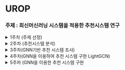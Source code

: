# UROP

### 주제 : 최신머신러닝 시스템을 적용한 추천시스템 연구

<details>
<summary> 1주차 (주제 선정) </summary>
<div markdown="1">   

1. GNN(Graph Neural Network)
2. 메타러닝(Meta-Learning)
    - 거리 기반
    - 최적화 학습 방식
    - 모델 기반
3. LSTM


</div>
</details>

<details>
<summary> 2주차 (추천시스템 분석) </summary>
<div markdown="1">   


# 2주차(추천 시스템 연구동향 분석)

<details>
<summary> --# 메타러닝  </summary>
<div markdown="1">   

## 메타러닝

### **정의**

- **떠오르는 학습 방법이며 적은 데이터를 효율적으로 학습(퓨샷 러닝)**
- **‘메타’라는 단어는 한 차원 위의 개념적 용어로 대상의 전반적인 특성을 반영**
- **데이터의 패턴을 정해진 프로세스로 학습하는 것이 아닌 데이터의 특성에 맞춰서 모델 네트워크의 구조를 변화시키면서 학습**
- **배우는 방법을 배우는 것 (Learning to learn)**

ex) 하이퍼파라미터 최적화, 자동 신경망 네트워크 설계 등등..

### 퓨샷러닝(Few Shot Learning)

**퓨샷 러닝에서의 데이터셋은 크게 두 가지로 나뉜다.**

1. 서포트 셋(Support Set)
    1. 데이터 셋을 학습에 사용하는 데이터
2. 쿼리 셋 (Query Set)
    1. 데이터 셋을 테스트에 사용하는 데이터

이러한 퓨샷 러닝 태스크를 “N-way K-shot”이라고 하며 여기서 n은 카테고리의 개수를 뜻하고 k는 카테코리당 이미지의 수를 의미한다. 일반적으로 성능은 N에 반비례하며 k에 비례한다.

—# 예를 들어 개, 고양이, 말 3개의 카테리고가 있고 각각 4장씩 이미지가 존재한다면 

→ 3-way 4-shot이다. 

### 특징

일반적으로 딥러닝 모델을 훈련시킬 때 대용량의 데이터가 필요하며 현실적으로 방대한 양의 데이터셋을 구축하기는 쉽지 않다. 퓨샷 러닝은 적은 데이터만 있어도 성능이 우수한 모델링이 가능하다.

### 접근 방법

메타 러닝 및 퓨샷 러닝의 대표적 접근 방법은 거리 학습 기반과 모델 기반 학습 방식과 최적화 학습 방식이 존재한다.

- **거리 학습 기반 : 효율적 거리 측정 학습**
- **모델 기반 학습 : 메모리를 이용한 순환 신경망**
- **최적화 학습 : 모델 파라미터 최적화**

**거리 학습 기반(Metric Based Learning)**

메타 러닝의 방법론 중 하나인 거리 학습 기반은 서포트 셋과 쿼리 셋 간의 **거리(유사도)를 측정**하는 방식으로 대신한다. 대표적인 알고리즘은 샴 네트워크(Siamese Neural Network)가 있다.

모델은 주어진 서포트 데이터를 특징 공간에 나타내서 특징을 뽑아내며 같은 클래스면 거리를 가깝게 다른 클래스면 멀게 하는 방식으로 데이터를 분류한다. 쿼리 데이터를 유클리디안 거리가 가까운 서포트 데이터의 클래스로 예측하는 방식이다.

**모델 기반 학습 방식(Model based learning)**

모델 기반 학습 방식은 적은 수의 학습 단계로도 모델의 파라미터를 효율적으로 학습할 수 있는 방식이다.

**모델에 별도의 메모리를 두어 학습 속도를 조절한다.** 대표적인 알고리즘으로는 MANN가 있다.

과거 데이터를 외부 메모리에 저장함으로 효율적으로 문제를 해결하는 방법을 습득하며 새로운 정보를 빠르게 인코딩하고 몇 개의 샘플만 가지고도 새로운 태스크에 적용할 수 있도록 설계되었다.

**최적화 학습 방식(Optimizer learning)**

Few Shot task를 파라미터 최적화 문제로 생각한다.

일반적으로 딥러닝 모델은 기울기의 역전파를 통해 학습을 진행하지만 기울기 기반 최적화 기법은 큰 스케일의 데이터를 위해 설계가 되었기 때문에 적은 수의 샘플에 대한 최적화 기법을 다룬다. 대표적인 알고리즘으로는 MAML알고리즘이 있다.

</div>
</details>

## 0. 추천 시스템 기법 연구동향 분석

정보 통신의 발달로 최근에는 온라인으로 쇼핑하는 사람들이 증가하였다.

하지만 고객의 입장에서는 판매자와 직접적인 소통이 불가능해 다양해지는 아이템들에 대한 사전지식 부족으로 원하는 물건을 고르는데 어려움이 존재한다. 이를 해결하기 위하여 다양한 방법의 추천시스템이 존재한다. 현재는 **정보필터링** 방법과 **연관성 분석** 등이 있다.

## **가장 간단한 추천 방식**

![IMG_52C0ED242834-1](https://user-images.githubusercontent.com/79856225/228569836-cb73c3cd-8802-461a-9e8e-ae0fcd11f70e.jpeg)


1. 베스트셀러기반
    - 특징 : 판매량이 많은 순서대로 상품을 추천
    - 장점 : 개인정보 없이 신속한 추천 가능
    - 단점 : 개인화된 추천이 불가능
2. 최소질의대상 상품결정
    - 특징 : 직접 설문하여 얻은 정보를 통해 상품을 추천
    - 장점 : 개인화된 추천이 가능
    - 고객의 응답이 불완전할 경우 신뢰성 저하

|  | 베스트셀러기반 | 최소질의대상 상품결정 |
| --- | --- | --- |
| 특징  | 판매량이 많은 순서대로 추천 | 직접 설문하여 얻은 정보를 통해 추천 |
| 장점 | 개인정보 없이 신속한 추천  | 개인화된 추천 가능 |
| 단점 | 개인화된 추천이 불가능 | 고객의 응답이 불완전할 경우 신뢰성 ↓ |

## **정보 필터링**

정보 필터링 기법에는 크게 3가지 존재한다.

1. 콘텐츠 기반
2. 협력 필터링
3. 하이브리드

<details>
<summary> 1. 콘텐츠 기반  </summary>
<div markdown="1">   

**특징**

- 사용자가 아이템에 대해 평가한 점수 혹은 과거 구매내역을 바탕으로 미리 선정된 기준을 통해 분류된 아이템 카테고리와 **유사도**를 계산한 후 추천

**장점** 

- 협력필터링과 다르게 추천 대상과 취향이 비슷한 이웃 사용자를 찾을 필요가 없다.
    - 독립적인 정보만을 필요로 한다.
    - 다른 사용자의 정보가 부족할 경우 사용
- 새로운 아이템에 대한 평가점수가 존재하지 않더라도 First rater문제가 발생하지 않는다.
    - 새로운 아이템이여도 그 아이템 속성에 맞게 카테고리에 할당되어 유사도로 추천하기때문

<aside>
❗ first rater : 새로운 아이템에 대해 누군가가 점수를 주기 전까지 핻아 아이템은 추천 리스트에 포함될 수 없는 문제

</aside>

**단점** 

- 과거 구매이력과 정보가 부족할 경우 성능을 보장할 수 없다.
    - 구매이력과 프로필 정보가 없다면 해당 방법으로 구현하는것은 불가능
- 다른 사용자들의 취향이나 선호도를 반영하지 못해 너무 비슷한 상품들만 추천될 수 있음
    - 이러한 문제를 과도한 특수화라고 함
    - 무작위 요소를 추가하는 유전자 알고리즘이나 돌연변이 방식을 사용하면 보다 우수한 성능 보장

**접근 방식**

**(1)아이템 속성 분석**

**구조적 데이터**

- 아이템의 속성이 명확히 정의 되어 있어 있음
- 속성의 개수가 비교적 적고, 각 속성에 해당하는 값이 모두 존재해야 함

**비구조적 데이터**

- 이미지,소리, 텍스트와 같은 데이터
- 최근 들어 급증하고 잇고, 속성 정의가 어렵다는 단점이 존재
- 텍스트로 이루어진 콘텐츠에 대한 연구가 활발히 이루어지고 있음
    - 키워드 분석과 의미 분석 2가지 방식

**비구조적 데이터(키워드 분석)**

아이템간의 키워드를 비교하여 유사도를 계산하여 사용자가 선호하는 아이템과 키워드 유사도가 높은 아이템을 추천하며 대표적으로는 **TF-IDF**가 있다.

**TF : 아이템 내에서 한 단어가 출현한 빈도를 나타내는 값으로, 아이템에서 많이 출현한 단어일수록 높은 값**

**IDF : 출현 빈도가 높더라도 불용어에 해당할 확률이 크므로 해당하는 키워드가 전체 아이템에서 얼마나 가치 있는 키워드인지**

**아이템 내에서 많이 출현하지만 전체 아이템 집합에서는 드물게 출현하는 단어일수록 높은 TF-IDF 값을 가짐**

- 위 과정으로 가중치가 높은 상위 N개의 단어 키워드로 테이블을 생성
- 아이템간 유사도를 계산하기 위해 코사인 유사도를 사용

**문제점**

- 하나의 단어가 다양한 의미를 가지는 경우
    - 실제로는 유사하지않지만 추천 가능성
- 여러 단어가 하나의 의미를 가지는 경우
    - 내용적으로는 유사하지만 유사도가 낮으므로 추천 누락

위 문제점을 해결하기 위하여 의미론 분석의 중요성이 대두되고 있다.

**의미론 분석에서는 품사 별 동의어 관계를 링크로 연결한 대형 네트워크 형태의 워드넷(Wordnet)이 가장 널리 이용되고 있다.**

- **사용자 프로필 정보를 이용하여 추천**
    
    (+) 과거 구매이력 및 다른 사용자 데이터가 없어도 추천 가능
    
    (+) 평가 데이터가 부족한 경우 널리 쓰임
    
    (-) 정확한 정보를 입력하는 사용자를 확보하기 어려움
    
    (-) 사용자 선호 경향 변화에 대한 대처가 힘듬
    
    (-) 정교한 추천 성능을 보장할 수 없음
    
- **과거 구매이력 정보를 분석하여 추천**
    
    (+) 과거 구매이력을 성능향상 
    
    (+) 사용자 선호 경향 변화에 대한 대처 가능
    
    (-) 과거 데이터가 필요
    
    (-) 너무 비슷한 아이템만을 추천할 가능성 존재
    

**콘텐츠 기반 접근방식은 사용자가 직접 입력한 정보를 이용하여 추천하는 방식과 사용자가 과거에 구매한 이력 정보를 통해 추천하는 방식이 존재한다. 여기서 아이템을 추천하기 위해서 TF-IDF식을 통해 아이템 내에서 등장하는 키워드에 대한 값을 계산하는데 해당 식은 단지 아이템 내 단어 출현 빈도수를 계산하므 로 여러 단어가 하나의 의미를 가지거나, 하나의 단어가 다양한 의미를 가지는 경우 제대로 된 추천 가능성이 낮다. 이를 해결하기 위하여 의미론적 분석이 필요하며 워드넷이 가장 널리 이용되고 있다.**

</div>
</details>

<details>
<summary> 2. 협력 필터링  </summary>
<div markdown="1">   

> “이웃이 다른 이웃을 돕는다면 우리의 커뮤니티는 더 강해집니다.” -제니퍼 팔카
> 

**특징**

- 현재까지 가장 우수한 성능을 나타낸다고 알려진 기법으로 특정 아이템에 대해 선호도가 유사한 고객들은 다른 아이템에 대해서도 비슷한 선호도를 보일 것 이라는 기본 가정을 바탕으로 시용자가 아이템에 대해 평가한 정보를 사용해 선호도를 예측한다.

**장점** 

- 콘테츠 기반의 방식보다 정확도가 우수하다.

**단점** 

- 유사도를 측정할 만한 충분한 데이터가 존재하기 않다면 예측이 불가능하다 (Cold Start)
- 누군가가 점수를 주기 전까지는 추천이 이루어 질 수 없다(first rater)
- 코사인거리나 피어슨 상관게수를 이용할 경우 데이터 희소성 문제가 발생
- **데이터 희소성을 해결하기 위한 다양한 연구**
    - 논문추천 시스템
        - 논문의 키워드를 활용하는 방식을 제안
        - 나이브 베이즈 모델 사용
        - 새로운 고객에 대해서는 추천목록을 제공하는 것이 어려움
    - **협력필터링 기법과 사회연결망 기법의 중심성을 결합**
        - 많은 사람들과 비슷한 선호도를 갖는 고객의 취향은 대중적이고 신뢰성이 높다는 가정
        - 고객들 간 유사도를 기반으로 네트워크를 생성
        - 중심성이 높은 사용자들을 새로운 고객의 이웃으로 설정
        - 기존 나이브 베이즈 모델보다 정확성을 향상 시킴
    - **주요 사용자와 일반 사용자로 분류**
        - 주요 사용자 군집 생성
        - 일반 사용자 군집 생성
        - 주요 사용자 군집에는 있지만 일반 사용자 군집에는 없는 아이템을 **일반 사용자에게 추천**
    - **데이터의 차원을 축소하는 방법**
        - 중요하지 않은 사용자나 아이템을 제거 하는 특이값 분해
        - 원본 데이터보다 노이즈가 적어 우수한 성능을 나타냄
    - **낮은 순위 데이터에 손실함수 개념 적용**

**확장성**

- 계산량이 많을 경우 유사도가 큰 순서대로 N개의 사용자 혹은 아이템만을 선정하여 선호도를 예측
- 일관성이 없는 의견을 가진 사용자는 오히려 방해가 됨
    - 콘텐츠기반 + 협력필터링을 모두 사용하여 가중 평균값을 에측 값으로 활용
    - 두 값의 차이가 큰 사용자의 가중치를 낮게 주어 예측 오차를 줄이는 방법
- 고의로 긍정적인 평가 혹은 부정적인 평가를 하는 경우
    - 기계학습 알고리즘을 통해 미리 학습한 뒤 공격을 탐지하는 기법

**접근 방식**

- **기억 기반 협력필터링**
    - 유사도가 높은 사용자가 선택한 아이템을 추천해주는 방식
        - 모델을 구축하지 않고 추천이 요굴될 때마다 휴리스틱 기법을 통해 결과를 도출
    - **같은 항목에 같은 점수를 준 두 고객이 존재할 경우, 이들의 유사도는 높으며 비슷한 취향을 갖고 있다고 볼 수 있다.**
    - 사용자 기반 : 사용자가 입력한 선호도 정보를 이용하여 추천대상고객의 구매이력과 가장 비슷한 사용자가 구매한 아이템을 추천하는 방식
    - 아이템 기반 : 추천하고자하는 아이템을 구매한 사람들이 공통적으로 구매한 아이템을 구매한 사람들에게  해당 아이템을 추천해주는 방식
    
    **유사도**
    
    - 피어슨 상관게수
        - 1에 가까울수록 양의 상관관계, -1에 가까울수록 음의 상관관계, 0은 상관관계 없음
    - 코사인 유사도
        - 다양한 고객들이 서로 다른 척도를 사용할 경우 파악하는 것이 어렵다.
        - 이를 해결하기 위해 보완 코사인 유사도를 제안
    - 스피어만 순위 상관계수
        - 사용자 a와 b의 점수를 각각 순위로 변환한 뒤, 차이를 통해 유사도를 측정
        - 점수의 분포가 매우 극단적일 경우 유용하다.
        - 사용자가 여러 아이템에 대하여 같은 평가점수를 준 경우에는 유사도 측정이 어려움
    
    **선호도 예측**
    
    - 가중합
        - 추천 대상 고객과 사용자간의 유사도가 높을수록 큰 가중치를 부여
    - 단순가중평균
        - 아이템 기반 협력필터링에서 사용
        - TF-IDF를 활용
        
- **모델 기반 협력필터링**
    - 기억 기반 협력필터링을 기본으로 하되, 기계학습 또는 데이터마이닝 기법을 활용하는 것
    - 베이지안, 선형 회귀분석, 마코프 결정 프로세스 등…
    - **나이브 베이즈 모델**
        - 문서분류에서 가장 우수한 성능을 보이고 있는 알고리즘으로 베이즈 정리에 이론적 근거를 두고 있음
        - 각 카테고리에 할당 될 확률을 계산하는 방법
        - 평가 정보나 이용정보가 부족한 신규 컨텐츠 추천 문제를 해결
        - 콘텐츠기반 접근방식의 과도한 특성화 문제의 해결 가능성 제시
    - **군집화**
        - 대표적으로 K-means, DBSCAN, OPTICS 존재
        - 기존 협력필터링에서 유사도를 측정하는 단계에 앞서, 유사한 그룹을 나누는 과정이 추가
        - 예측 정확도가 높아지는 장점
        - 데이터를 분할함에 따라 데이터 희소성 문제 발생
- **차원 축소**
    - 사용자가 구매한 상품이 너무 적으면 추천이 불가능
    - 사용자가 구매한 상품이 너무 많으면 많은 계산 비용이 발생
    - LSI기법을 적용하여 고차원의 행렬을 저차원의 행렬로 차원을 축소하는 방법 존재
    - 차원수가 너무 작으면 계산 속도는 빠르지만 정확도가 낮음
    - 차원수가 너무 높으면 계산 속도는 느리지만 정확도가 높음
        - 적절한 착원 선택이 중요
        - 1차적으로는 군집화를 진행
        - 엔트로피 가중치와 특이값 분행를 동시에 적용

**협력 필터링 접근방식은 이웃한 사용자 또는 아이템의 유사도로 추천하는 기법이다. 협력 필터링 방식은 콘텐츠 기반 방식보다 더 정확하다는 장점이 존재하지만 Cold start, first rater문제가 있다. 이를 해결 하기 위해 다양한 연구가 진행 중에 있다. 협력 필터링 기법은 크게 2가지 방식이 존재한다. 첫 번째로는 기억 기반 협력 필터링이며 해당 방식은 사용자 또는 아이템 기반 방식이 존재한다. 모델 기반 방식은 기억 기반 방식을 기반으로 기계학습과 같은 모델을 사용하는 방법이다. 기억 기반 협업 필터링은 새로운 사용자나 아이템에 대한 추천에 대해 비교적 불안정하며, 사용자나 아이템이 증가할 때 시간과 메모리 문제가 발생할 수 있는 반면, 모델 기반 협업 필터링은 새로운 사용자나 아이템에 대한 추천이 가능하며, 적은 메모리와 높은 정확도를 보장한다. 하지만, 모델링이 어려워 다른 방법보다 많은 전문 지식이 필요**

</div>
</details>


<details>
<summary> 3. 하이브리드  </summary>
<div markdown="1">   

**특징**

- 각 방식의 장점을 극대화하면서 단점은 보완하고 다양한 정보를 효과적으로 활용할 수 있다.
- 모델의 형태에 따라 크게 네 가지로 분류가 된다.
    1. 독릭된 추천 결과를 조합
    2. 콘텐츠 기반 정보를 협업필터링에 적용
    3. LSI, PLSI와 같은 알고리즘을 이용하여 협업필터링의 정보를 콘텐츠기반 접근방식에 융합
    4. 협업필터링과 콘텐츠기반 접근방식을 동시에 고려하는 단일 모델을 구축
        1. MCMC 와 같은 추정모델 또는 베이지안 학습법이 이용

**종류**

1. **다른 추천 기준을 지닌 여러개의 알고리즘을 학습한 뒤 가중평균합을 구하는 방법**
    - 여러 추천 알고리즘들의 결과를 전반적으로 이용 가능
    - 각 추천 점수를 정규화하여야 하며, 가중치를 잘 정의해야 함
2. **여러 개의 추천 엔진중 현재 상황에 가장 적절한 추천 엔진 선택**
    - 현재의 상황을 인지하기 위한 추가적인 계산이 필요’
3. **추천 결과를 혼합하여 보여주는 방법**
    - 다양성을 높게 보여줄 수 있음
4. **모든 변수를 하나의 알고리즘의 변수로 병합**
5. **한 알고리즘이 추천한 아이템을 다른 알고리즘의 후보로 이용**
6. **각각의 알고리즘 추천 점수를 바탕으로 메타 알고리즘을 학습하는 앙상블 방법**

$MCNee et al.(2006)$

- 콘텐츠기반과 협업힐터링에 사용할 수 있는 알고리즘을 제시
- **이웃기반 협업필터링**
    - 세렌디피티(의도치 않게, 우연성)가 높은 경향이 있음
- **나이브 베이지안 판별기**
    - 선택한 논문이 많이 참조된 논문을 먼저 추천
- **PLSI**
    - 사용자-아이템 행렬을 차원축소 방법 중 하나인 PLSI를 통해 학습
    - 선택한 논문과 분야적으로 매우 유사한 논문들이 우선적으로 추천
- **TF-IDF**
    - TF-IDF를 이용하여 콘텐츠 기반 추천
    - 선택한 논문들과 내용이 매우 유사한 논문들이 우선적으로 추천.

$Vozalis and Margaritis(2004)$

- 인구통게학 정보를 이용하여 유사한 이웃들의 정보만을 이용하는 연쇄방법을 제안

$Chow et al.(2014)$

- 사용자의 선호정보를 결합하여 개인화 추천 알고리즘을 고안

$Basilico and Hofmann(2004)$

- 사용자-아이템 행렬과 사용자-아이템의 특성 변수들을 모두 종합하여 유사도 커널을 정의

$Ganu et al.(2009)$

- 리뷰 데이터로 추출된 토픽과 의미 벡터를 이용
- 사용자나 아이템의 해당 리뷰 유무에 따라 추천 알고리즘을 선택할 수 있는 방법을 제안하고 성능을 입증

$Mcauley and Leskovec(2013)$

- 리뷰 데이터로부터 토픽을 추출 시 리뷰 데이터와 점수를 모두 이용하여 토픽을 추출하는 HFT를 제안

$Vozalis and Margaritis(2004)$

- 아이템들에는 숨겨진 변수가 있다고 가정
- 숨겨진 변수를 리뷰 데이터로부터 추출
- 사용자가 선택한 아이템과 유사한 속성을 지닌 다른 아이템을 추천

</div>
</details>


<!-- 
<details>
<summary>  </summary>
<div markdown="1">   

</div>
</details> -->


</div>
</details>




<details>
<summary> 3주차(GNN기반 추천 시스템 조사)  </summary>
<div markdown="1">   

# 3주차(GNN기반 추천 시스템 조사)

## GNN(Grpah Neural Network)

Graph neural networks in recommender systems: a survey

<details>
<summary> 0. 개요  </summary>
<div markdown="1">   

유튜브, 넷플릭스 ,스포티파이와 같은 플랫폼에서 사용자의 방대한 항목(제품, 영화, 뉴스…)에서 관심 있는 항목을 탐색하기 위해 추천 시스템을 사용한다. 사용자의 과거 상호 작용(클릭, 시청, 읽기, 구매…)을 통해 사용자의 선호도를 정확하게 모델링하는 것이 효과적인 추천 시스템의 핵심이다. 

대체로 지난 수십 년 동안 추천 시스템의 주류 모델링 패러다임은 **이웃 방법 → 표현 학습 기반으로 발전해왔다.**


<details>
<summary> —# 이웃방법  </summary>
<div markdown="1">   

**이웃방법**

- **아이템 기반 이웃방법**
    
    아이템기반 이웃방법은 **사용자가 상호작용한 과거 아이템**과 유사한 아이템을 사용자에게 직접 추천한다. 초기 아이템 기반 이웃 접근 방식은 단순성, 효율성, 효과성으로 인해 실제 애플리케이션에서 큰 성공을 거두었다.

</div>
</details>

<details>
<summary> —# 표현학습  </summary>
<div markdown="1">  

**표현 학습**

- **사용자 - 아이템**
    
    사용자와 아이템을 공유 공간에서 연속 벡터로 인코딩하여 직접 비교하는 표현 학습 기반 방식으로 **사용자와 아이템 간의 관계**를 명시적으로 모델링하는 방법론이다. 이 접근 방식은 비선형적이고 단순하지 않은 사용자-아이템 관계를 효과적으로 포착하고 풍부한 데이터 소스를 쉽게 통합할 수 있다는 점에서 인기를 얻고 있다.

</div>
</details>

넷플릭스 프라이즈 경진대회에서 행렬 인수분해 모델이 기존의 이웃 방식보다 추천에 더 우수하다는 사실이 입증된 이후 표현 기반 모델에 대한 관심이 급증했고 그 후 인수분해부터 딥러닝 모델에 이르기까지 사용자와 아이템의 표현을 학습하기 위한 다양한 방법이 제안되었다.

오늘날 딥러닝 모델은 비선형적이고 사소하지 않은 **사용자-아이템 관계를** 효과적으로 포착하고 문맥, 텍스트, 시각 정보 등 풍부한 데이터 소스를 쉽게 통합할 수 있는 능력으로 학술 연구 및 산업 응용 분야에서 추천 시스템을 위한 주요 방법론으로 자리 잡았다. 

이러한 딥러닝 알고리즘 중에서도 추천 시스템의 정보를 **그래프 관점에서 고려하는 그래프 학습 기반 방식이 있다.** 추천 시스템에 있는 대부분의 데이터는 기본적으로 그래프 구조를 가지고 있다. 

—# 추천 시스템에서 그래프 구조의 예로는 이분 그래프가 있으며 이 유형의 그래프는 사용자와 아이템의 두 집합으로 구성되며, 사용자와 아이템 간의 상호 작용(클릭, 보기, 읽기, 구매…)를 나타내는 링크가 있다.




<details>
<summary> —#이분 그래프  </summary>
<div markdown="1"> 

- 그래프의 정점의 집합을 둘로 나눴을 때, **각 집합에 속한 정점끼리는 서로 인접하지 않도록 분할**할 수 있는 그래프를 이분 그래프라고 한다.
- 밑에 그림의 예제에서 사용자를 노란색 정점, 아이템을 파란색 정점이라고 생각하면 된다.
- **사용자 정점은 서로 연결될 수 없으며, 아이템 정점 또한 마찬가지이다.**

<img width="472" alt="스크린샷 2023-03-15 오후 6 48 36" src="https://user-images.githubusercontent.com/79856225/228572352-a77d1b39-8442-4203-890e-b4c395df6ee2.png">


</div>
</details>


이 논문에서는 추천 시스템에서 데이터는 종종 그래프 구조를 가지며, 사용자 및 아이템 노드는 관찰된 상호 작용을 나타내는 링크로 연결되어 있다고 설명한다. 그래프 학습 알고리즘은 사회적 관계 및 지식 그래프와 같은 외부 정보를 포함하여 이러한 데이터를 모델링할 수 있는 방법을 제공한다. 과거에는 인수분해 기반, 분산 표현 기반, 신경 임베딩 기반 등의 그래프 임베딩 기법이 이러한 목적으로 사용되었지만, 최근에는 그래프 신경망(GNN)이 그래프 구조의 데이터에서 학습하는 데 탁월한 능력을 보여 많은 추천 모델에 사용되고 있다.

기존 추천 시스템은 사용자-아이템간의 상호작용만을 추천 신호로 사용하지만, GNN은 상호작용 그래프의 토폴로지 구조를 사용하여 사용자 및 아이템 표현을 개선할 수 있다. 이는 암시적으로만 했던 기존 방식과달리 GNN은 명시적으로 인코딩 할 수 있기 때문이다.

<details>
<summary> —# 토폴로지 구조  </summary>
<div markdown="1">   

그래프에서 서로 다른 요소간의 관계를 의미한다. 추천 시스템의 맥락에서 이는 사용자가 아이템과 상호 작용하는 방식 또는 아이템이 서로 연관되는 방식을 나타낼 수 있다. GNN은 이러한 토폴로지 구조를 사용자와 아이템 간의 상호 작용에만 의존하는 기존 방식보다 더 나은 추천을 위한 추가 신호로 사용할 수 있다.

</div>
</details>

**GNN(그래프 신경망)은 추천 시스템을 위한 유용한 도구로, 추천을 개선할 수 있는 아이템간의 복잡한 관계를 탐색할 수 있기 때문이다.**

학계 연구에 따르면 GNN은 최근 몇 년간 추천 시스템에서 놀라운 성공을 거둔 기법이다. 많은 연구에 따르면 GNN 기반 접근 방식은 공개적으로 사용 가능한 샘플 데이터세트에서 이전 방법보다 성능이 뛰어나고 새로운 최첨단 결과를 달성하는 것으로 나타났다. 또한 GNN은 세션 기반, POI, 그룹, 멀티미디어, 번들 추천 등 다양한 추천 작업에 적용될 수 있는 다양한 변형이 있다. 

GNN은 웹 스케일 추천 시스템과 같은 사용 애플리케이션에 사용되어 고품질 추천 결과를 생성하는데 도움이 되었다. 예를 들어 Pinterest는 수십억 개의 노드와 에지로 구성된 그래프에 **PinSage라는 GNN기반 모델**을 구현하여 사용자 참여도를 향상시켰다.


<details>
<summary> —# PinSage  </summary>
<div markdown="1"> 

PinSage는 30억 개의 노드와 180억 개의 엣지로 구성된 그래프를 기반으로 핀터레스트(Pinterest)에서 개발 및 배포한 GCN(그래프 컨볼루션 네트워크)알고리즘 모델이다. 랜덤워크 기반 기술을 사용하여 고품질의 추천 결과를 생성하며, 온라인 A/B테스트에서 사용자 참여도를 향상시키는 것으로 나타났다.

</div>
</details>


이 논문은 추천 시스템 분야에서 이 특정 조사가 기존 조사와 어떻게 다른지 논의하고 있다. 추천 시스템에 대한 다양한 관점에 초점을 맞춘 설문조사는 이미 존재하지만, **현재 GNN이 어떻게 추천시스템에 사용되고 있는지에 대한 종합적인 검토는 거의 없다**. 본 조사는 **GNN기반 추천 시스템의 발전 상황을 종합적으로 검토**하고, 사용 정보 유형과 추천 작업에 따라 기존 작품을 분류하며, 이 분야의 미해결 과제와 향후 방향에 대해 논의하는 것을 목표로 한다.

이 논문은 GNN기술을 사용하는 추천 시스템에 대한 최신 문헌을 검토하는 것을 목표로 한다. 또한 이 논문에서는 GNN기반 추천 모델을 정리하기 위해 새로운 분류 체계를 제안하고 있으며 이 분류 체계는 다음과 같이 다섯 가지 그룹으로 정의할 수 있다.

1. 사용자-항목 협업 필터링
2. 순차적 추천
3. 소셜 추천
4. 지식 그래프 기반 추천
5. 기타 작업(ex : POI 및 멀티미디어 추천)

</div>
</details>


<details>
<summary> 1. 배경 및 분류(추천시스템과 GNN)  </summary>
<div markdown="1">   

### **1.1 추천 시스템**

추천 시스템은 사용자의 과거 행동이나 관심사를 기반으로 사용자에게 아이템을 추천하는 도구이다. 이 시스템은 학습된 사용자 및 아이템 표현과 점수 함수를 사용하여 항목에 대한 사용자의 선호도를 추정하며 결과 선호도 점수는 확률로 표시 될 수 있다. 

추천 시스템의 일반적인 작업 중 하나는 사용자-아이템 협업 필터링으로, 시스템이 상호 작용을 기반으로 사용자와 아이템의 표현을 학습하는 것이다. 또 다른 방법은 시간 경과에 따른 상호 작용의 순차적 패턴을 분석하여 사용자 표현을 개선하는 것이다.

추천 시스템 분야는 사용자 익명성과 세션 세분화에 따라 다음과 같이 2가지로 나뉠 수 있다.

1. **순차적 추천**
    - 클릭, 시청, 읽기, 구매 등 아이템에 대한 사용자의 **과거 상호 작용을 고려**하는 시스템
2. **세션 기반 추천**
    - 순차적 추천에서 한 단계 더 나아가 **익명의 사용자도 고려**하고 **사용자의 행동을 세션으로 세분화**하여 이를 통해 개별 사용자의 행동 패턴에 따라 **더욱 개인화된 추천**을 제공

—# 세션

**세션은 일정한 기간 내에 웹사이트에서 발생한 사용자 상호작용의 집합이다. 예를 들어 사용자가 웹사이트에 접속하고, 여러 페이지를 방문하고 장바구니에 상품을 담고 결제하고 나가는 과정을 하나의 세션이라 볼 수 있다.**

GNN이 추천에 기여하는 바에 대한 연구 목적상 그 차이는 중요하지 않기 때문에 모든 추천 시스템을 “순차적 추천”으로 지칭하고 있다. 또한 사회적 관계를 사용하여 사용자 표현을 개선하는 “소셜 추천”이라는 또 다른 유형이 있다


<details>
<summary> —# 소셜 추천   </summary>
<div markdown="1">  

소셜 추천은 사회적 관계를 맺고 있는 사람들이 비슷한 관심사와 선호도를 가지고 있으며, 서로의 선택에 영향을 미칠 수 있다는 것을 의미한다. 연구자들은 사용자의 선호도에 초점을 맞추는 것뿐만 아니라 지식 그래프에서 아이템 간의 속성과 의미 관계를 사용하여 아이템의 표현을 개선함으로써 이러한 추천 접근 방식을 개선하려고 노력한다.

</div>
</details> 

### **1.2 GNN**

최근에는 물리 시스템, 단백질 구조, 지식 그래프 등 그래프로 표현되는 데이터와 관련된 작업에서 뛰어난 성능을 보이는 GNN이라는 알고리즘을 사용하는 새롭고 혁신적인 시스템들이 등장햇다. 이 파트에서는 그래프가 무엇인지 설명하고 이미 존재하는 GNN 기술에 대한 개요를 분석한다. 

그래프는 점(노드)과 이를 연결하는 선(엣지)의 집합이다. 노드의 이웃은 노드에 연결된 노드의 집합이다. 그래프는 방향이 있는 방향 그래프거나 방향이 없는 무방향 그래프가 존재하며, 또한 동질(모든 노드와 엣지가 동일)이거나 이질(노드 또는 엣지가 다름)일 수도 있다. 하이퍼그래프는 하나의 엣지가 두 개이상의 노드를 연결할 수 있는 그래프 유형이다. 

GNN은 반복적인 프로세스를 사용하여 인접 노드의 특징 정보를 집계하고 이를 현재 중앙 노드 표현과 통합한다. 이는 집계 및 업데이트 작업을 모두 포함하는 여러 레이어를 쌓아 수행된다. 그 결과 제공된 그래프 데이터를 기반으로 보다 정확한 예측이 가능하다.

집계 단계에서는 평균 풀링 또는 어텐션 메커니즘을 사용하여 인접 노드의 특징을 결합한다. 업데이트 단계에서는 GRU라는 연결 또는 합계 연산과 같은 다양한 전략을 사용하여 집계된 피처를 중앙 노드 피처와 통합한다. 

**추천 시스템에 사용되는 그래프 신경망(GNN)기법은 5가지가 존재한다.**


<details>
<summary> 1. GNC(Graph Convolutional Network)  </summary>
<div markdown="1">   

- GCN은 Graph Convolutional Network의 약자로, 그래프 구조의 데이터에 **합성곱 연산을 적용하는 GNN의 한 종류**이다. 합성곱 연산은 이미지나 텍스트와 같은 격자 구조의 데이터에 잘 작동하는데, 이를 그래프 구조의 데이터에도 확장할 수 있다.
- GCN은 각 노드가 자신과 인접한 노드들의 정보를 공유하고 학습하는 방식으로 작동한다. 이렇게 하면 노드 간의 상관관계를 잘 반영할 수 있다.

</div>
</details>

<details>
<summary> 2. GraphSAGE(Graph SAmple and aggreGatE)  </summary>
<div markdown="1">   

- GraphSAGE는 각 노드가 **자신과 인접한 노드들의 특성을 샘플링하고 집계하는 함수를 학습**하는 방식으로 작동
- GraphSAGE는 각 노드에 대해 고정된 수의 이웃을 선택한 다음 평균, 합계 또는 최대 풀링 기법을 사용하여 해당 이웃의 정보를 집계한다.
- 이 집계된 정보를 현재 노드의 특징과 연결하고 비선형 활성화 함수와 학습 가능한 변환 행렬을 통과시켜 해당 노드의 업데이트된 특징을 얻는다.
- GraphSAGE의 장점은 새로운 노드나 그래프에도 임베딩을 생성할 수 있다는 것이다. **기존**의 **GNN은 각 노드마다 고유한 임베딩을 학습**하므로 새로운 데이터에 적용하기 어렵지만 **GraphSAGE**는 **인접한 노드들의 특성을 활용**하여 임베딩을 생성하므로, **이전에 보지 못한 데이터에도 유연하게 대응할 수 있다.**

</div>
</details>

<details>
<summary> 3. GAT(Graph Attention Network)  </summary>
<div markdown="1">   

- Graph Attention Network의 약자로, **그래프 구조의 데이터에 어텐션 메커니즘을 적용하는 GNN의 한 종류**이다. 어텐션 메커니즘은 입력 데이터의 **중요한 부분에 집중**하는 방식으로 작동하는데, 이를 그래프 구조의 데이터에도 확장가능하다.
- GAT은 각 노드가 자신과 인접한 노드들의 정보를 어텐션 가중치로 조합하여 학습하는 방식으로 작동한다. 이렇게 하면 노드 간의 상관관계와 특성을 잘 반영할 수 있습니다. GAT은 인접 행렬을 사용하지 않고 각 이웃 노드마다 다른 어텐션을 부여하여 자신의 임베딩을 업데이트한다.
- 일반적으로 LeakyReLU함수를 사용한다.
- GAT을 사용하는 이유는 사용자와 아이템 간의 관계를 그래프로 표현하고, 어떤 아이템에 더 집중할지 결정할 수 있기 때문

</div>
</details>

<details>
<summary> 4. GGNN(Graph Gated Neural Network)  </summary>
<div markdown="1"> 

- **그래프 구조의 데이터에 GRU를 적용하는 신경망의 한 종류이다.**
- GGNN은 그래프의 노드와 엣지에 있는 특성을 활용하여 노드 임베딩을 생성하고, 이를 바탕으로 다양한 그래프 분석 문제를 해결할 수 있다.
- GGNN은 message passing이라는 방식으로 학습합니다. message passing이란 각 노드가 자신과 인접한 노드들과 정보를 주고받는 과정으로 GGNN은 message passing을 통해 각 노드의 임베딩을 업데이트하고, GRU를 사용하여 임베딩의 변화를 제어한다.

—# GRU

GRU는 Gated Recurrent Unit의 약자로, 순환 신경망(RNN)의 한 종류이다. GRU는 RNN이 장기 의존성 문제를 해결하기 위해 LSTM을 변형한 모델로, LSTM보다 간단한 구조를 가지고 있고 LSTM과 비슷한 성능을 보여주면서도 매개변수가 적기 때문에 효율적인 학습이 가능하다.

</div>
</details>

<details>
<summary> 5. HGNN(Hypergraph Neural Network)  </summary>
<div markdown="1">   

- **하이퍼그래프 구조를 사용하는 신경망의 한 종류**
- 하이퍼그래프란 간단한 그래프와 달리 **엣지가 두 개 이상의 노드를 연결할 수 있는 구조**로, 고차원이고 복잡한 데이터 상관관계를 표현할 수 있다.
- HGNN은 다중 모달 데이터나 이질적인 데이터와 같은 복잡한 실제 문제에 적용될 수 있으며  기존의 그래프 신경망보다 더 효과적인 표현 학습을 가능하게 한다.

![Untitled](https://user-images.githubusercontent.com/79856225/228573556-3173c8c3-89ad-491d-96dc-e288bce7d996.png)


</div>
</details>

### 1.3  GNN을 사용하는 이유

최근 연구자들은 추천 시스템에 그래프 신경망을 사용하는 많은 연구를 제안하고 있다. **GNN을 사용하는 가장 큰 이유**는 GNN 기술은 데이터를 그래프 구조로 표현하고 분석하는 데 유용하기 때문이다. **많은 추천 시스템이** 사용자-아이템 간의 상호작용을 위한 이분 그래프나 아이템 주문을 위한 **시퀀스 그래프와 같은 그래프 구조를 사용**한다. 사회적 관계나 지식 그래프와 같은 다른 데이터 유형도 자연스럽게 그래프 구조를 갖는다.

다양한 유형의 데이터에 대해 효과적인 추천모델을 만드는 일은 쉽지 않다. 그러나 GNN을 사용하면 더 나은 추천 결과를 위한 패턴을 효과적으로 학습할 수 있다. 예를 들어 GNN은 사용자-아이템 표현을 학습하고 비순차적 추천 작업에 대한 사용자 선호도를 예측할 수 있다.

또한 GNN은 소셜 네트워크와 같은 추가 정보를 사용자-아이템 이분법 관계에 통합 그래프로 통합하여 보다 정확한 추천을 제공한다.

GNN은 사용자와 아이템 간의 상호 작요인 협업 신호를 보고 이러한 신호를 사용하여 사용자와 아이템을 더 잘표현한다.

<img width="721" alt="스크린샷 2023-03-15 오후 10 51 58" src="https://user-images.githubusercontent.com/79856225/228573754-e8ad3067-67ae-4cc4-b29e-08d84a670000.png">


이 단원에서는 추천 시스템이 그래프 구조를 사용하여 추천을 개선하는 방법에 대해 설명한다. 특히, 아이템과 아이템 간의 상호작용 그래프를 구성하고 랜덤워크 알고리즘을 사용하여 항목의 순위를 매기는 ItemRank의 사용에 대해 중점적으로 설명한다 GNN은 그래프가 아닌 모델보다 추천에 더 효과적이다.

### 1.4 GNN을 기반으로 한 추천시스템의 종류

GNN은 그래프 신경망을 사용하여 과거 상호 작용에서 사용자 선호도를 모델링하는 추천 시스템의 한 유형이다. 이번 파트에서는 **그래프 임베딩 프레임워크에 따라 분류**하고 각 **유형과 관련된 장점과 한계를 분석**한다. 

그래프가 구조화되는 방식은 표현되는 정보의 유형에 따라 달라진다. 예를 들어 소셜 네트워크는 동종 그래프로 표현할 수 있고, 사용자-아이템 상호 작용은 이분 그래프 또는 두 개의 동종 그래프(사용자-사용자 및 아이템-아이템)로 표현할 수 있다. 효율적인 그래프 신경망 구조를 설계하는 것은 집계 및 업데이트 작업, 네트워크 깊이와 같이 사용되는 정보의 유형에 따라 달라진다. 소셜 추천은 소셜 네트워크 정보를 사용하고 지식 그래프 기반 추천은 지식 그래프 내 아이템 간의 의미 관계를 활용하는 등 추천 작업은 사용되는 정보의 유형과 밀접하게 연관되어 있다.

</div>
</details>

<details>
<summary> 2. USER-ITEM 협업 필터링 </summary>
<div markdown="1">   

사용자-아이템 협업 필터링은 사용자가 상호작용하는 아이템을 사용하여 아이템의 표현을 개선하는 것이다. GNN 기법은 정보 확산을 모델링하고 사용자-아이템간의 상호 작용에서 고차 연결성을 포착하는 효율성을 개선하는 데 사용되었다. 다음 이미지는 사용자-아이템간의 상호작용 정보에 GNN을 적용하는 과정이다.

<img width="706" alt="스크린샷 2023-03-15 오후 11 23 17" src="https://user-images.githubusercontent.com/79856225/228574203-c4c38944-019c-492e-8717-f3006d14c6b8.png">

협업 신호를 캡처하는 데 GNN기법을 충분히 활용하기 위해 고려해야 할 네 가지 주요 이슈가 있다.

**1. Graph Construction(그래프 구성)**

- GNN을 사용하여 분석할 데이터를 위한 구조를 만드는 것
- 원본 그래프에는 사용자와 아이템 노드 및 이들의 상호 작용이 있다.
- GNN을 적용할 때는 원래의 이분 그래프를 사용할지, 2홀 이웃을 기반으로 동질 그래프를 만들지 결정해야 한다.
- 시간을 절약하기 위해서는 전체 그래프 대신 대표적인 이웃을 샘플링 해야함

**2. Neighbor Aggregation(이웃 집계)**

- 네트워크에서 인접한 노드의 정보를 결합하는 프로세스를 말한다.
- 이웃 노드의 중요성을 고려할지, 중앙 노드와의 상호 작용을 모델링할지 등 이웃 노드를 어떻게 처리할지 결정하는 작업이 포함되어 있다.

**3. Information Update(정보 업데이트)**

- 중앙 노드의 표현을 이웃 노드의 표현과 결합하는 방법

**4. Final Node Representation(최종 노드 표현)**

- 사용자가 어떤 아이템을 좋아할지 예측하려면 사용자의 전반적인 선호도를 이해해야 함
- 사용자와 사용자가 상호 작용한 아이템에 대한 모든 정보를 결합
- 마지막 레이어의 노드 표현을 사용할지 아니면 모든 레이어의 노드 표현을 결합하여 최종 표현을 만들지 선택

### 2.1 **Graph Construction(그래프 구성)**

많은 연구에서 사용자와 아이템의 이분법 그래프에 GNN을 사용했다고 설명한다. 그러나 원본 그래프에 직접 GNN을 사용하는 것은 비효율적일 수 있다. 그 이유는 원본 그래프가 사용자-아이템 표현을 학습하기에 충분히 포괄적이지 않기 때문이다. 효율성은 대규모 그래프에 대한 이웃 정보를 계산할 때 문제가 되며, 이는 높은 계산 비용을 초래한다.

사용자-아이템간의 상호작용 데이터에 대한 **GNN의 효과와 효율성을 개선하기 위해** 연구자들은 원래의 이분법 **그래프 구조를 강화**하는 전략을 모색해 왔다. 그래프 신경망을 사용하여 **사용자-아이템 협업 필터링을 개선**하는 **두가지 전략**이 있다.

 **1) 그래프 구조를 풍부하게 하기 위해 엣지를 추가** 

**(2) 가상 노드를 도입하여 사용자-아이템 상호작용을 보다 명확하게 포착**

Multi-GCCF, DGCF, DHCF, HiGNN 등 여러 방법에서 이러한 전략을 채택하여 사용자-아이템 표현을 더 잘 학습하고 계산 비용을 절감했다. 

대규모 그래프 기반 추천 작업을 위해 GNN을 효율적이고 확장 가능하게 만들기 위해 샘플링 전략이 제안되었다. **PinSage**는 ****무작위 도보 기반 샘플링(Random-walk-based sampling) 기법을 사용하여 중앙 노드에 직접 인접하지 않더라도 방문 횟수가 가장 높은 인접 노드를 선택하는 방법이다. **Multi-GCCF 및 NIA-GCN**과 같은 방법은 무작위 샘플링 전략을 사용하여 고정된 수의 인접 노드를 선택한다. 이 전략은 원본 그래프 정보 유지와 계산 효율성 사이의 균형을 유지한다. 그래프 기반 추천 모델의 품질과 효율성은 이웃을 구성하는 데 사용되는 샘플링 전략에 따라 달라지며, 보다 효율적인 샘플링 전략을 연구하고 개발해야 할 필요성이 있다.

![Untitled](https://user-images.githubusercontent.com/79856225/228574222-852c9b39-5b33-4fff-8842-06b821d0b17d.png)

### 2.2 **Neighbor Aggregation(이웃 집계)**

그래프 이론 분야에서 정보가 네트워크를 통해 확신되는 방식은 인접 노드의 정보가 결합되는 방식에 따라 달라진다. 집계 단계가 이를 결정하며, **평균 풀링**은 인접 노드의 정보를 균등하게 결합하는 데 사용되는 **일반적인 방법**이다. 그러나 이 방법은 더 중요한 그래프에는 적합하지 않을 수 있다. 이 문제를 해결하기 위해 일부 방법에서는 **그래프에서의 위치에 따라 노드에 가중치를 할당**하는 **“차수 정규화”** 를 사용한다.

—# **평균 풀링**

평균 풀링은 인접 노드의 평균을 취하여 노드에 대한 표현을 형성하는 것이다. 

**PinSage(그래프 기반 추천 시스템)**는 랜덤 워크라는 샘플림 전략을 사용하여 이웃의 벡터 표현을 집계한다. 이 방법은 정규화된 방문 횟수를 기반으로 이웃에게 중요성을 할당하지만 연결된 노드 간의 관계는 고려하지 않는다. 

상식적으로 사용자의 관심사와 일치하는 아이템이 더 자주 추천되어야 한다. **MCCF**와 **DisenHAN**은 관심도 메커니즘을 사용해 사용자의 관심사를 기반으로 어떤 아이템이 더 중요한지 학습한다. **NGCF**는 사용자가 관심 있는 항목의 기능이나 사용자가 추천 항목에서 원하는 기능을 강화하기 위해 요소별 상품을 사용한다. **NIA-GCN**은 그래프 기반 추천 작업에서 이웃 내 관계 정보를 보존하는 문제를 해결하는 방법이다. 사용자-사용자 또는 아이템-아이템 관계와 같은 이웃 간의 상호 작용을 명시적으로 포착하기 위해 모든 두 이웃간의 요소별 곱셈을 사용하는 쌍별 이웃 집계 접근 방식을 사용한다.

### 2.3 **Information Update(정보 업데이트)**

노드의 이웃 노드로부터 정보를 수집한 후에는 추가 정보 전파를 위해 **노드의 표현을 업데이트하는 것이 중요**하다. 노드의 표현을 업데이트하는 기존 방법은 노드의 원래 정보를 유지하는지 아니면 이웃 노드의 집계된 표현을 위해 완전히 폐기하는지에 따라 **2가지 범주로 분류할 수 있다.**

1. 사용자-아이템 노드의 **원본 정보를 완전히 버리고** 이웃 노드의 집계된 표현을 **새로운 중앙 노드 표현으로 사용**
2. **노드**자체와 그 **이웃 메시지**를 모두 고려(**두가지 표현을 결합**)
    
    두 가지 표현을 결합하는 다양한 방법이 존재한다. 가장 간단한 방법은 두 표현을 더하거나 평균을 내는 것이다. 또 다른 접근 방식은 두 표현을 연결하고 비선형 변환을 적용하여 더 복잡한 특징 상호 작용을 허용하는 것이다. 그러나 일부 연구에 따르면 비선형 변환이 성능을 크게 향상시키지 못하기 때문에 일부 모델은 비선형성을 제거하여 프로세스를 단순화한다.
    

### 2.4 **Final Node Representation(최종 노드 표현)**

GNN에서는 레이어별 프로세스를 통해 각 깊이에 대한 노드 표현을 생성한다. 예측을 하려면 사용자와 아이템의 전체적인 표현이 필요하다. 일반적으로 마지막 레이어의 노드 벡터를 최종 표현으로 하지만 서로 다른 레이어에서 얻은 표현은 연결을 통해 전달되는 서로 다른 메시지를 강조한다. 하위 레이어 표현을 개별 특징을 반영하고 상위 레이어 표현은 이웃 특징을 반영한다. 최근 연구에서는 서로 다른 계층의 메시지를 통합하여 출력으로 표현된 모든 연결으 이점을 활용한다.

### 2.5 요약

**1. Graph Construction(그래프 구성)**

그래프 구성이란 사용자와 아이템 간의 관계를 표현하기 위해 **그래프 구조를 만드는 과정**을 말하며 사용자-아이템 이분 그래프는 이러한 관계를 표현하는 간단한 방법입니다. 그러나 일부 **노드의 연결 수가 적은 경우** 에지 또는 노드를 추가하면 **그래프 구조를 개선할 수 있다.** 노드 주변을 샘플링하는 것도 계산 효율성을 위해 수행할 수 있지만 효과와 효율성 간의 절충이 필요로한다. 효과적인 샘플링 전략에 대해서는 더 많은 연구가 필요하다.

**2. Neighbor Aggregation(이웃 집계)**

이웃 집계는 그래프 또는 네트워크에서 인접한 노드의 정보를 결합하는 프로세스를 말한다. 인접 노드가 서로 다른 경우, 세심한 가중치를 사용하여 정보를 결합하는 것이 동일한 가중치를 사용하거나 차수별로 정규화하는 것보다 낫지만 인접 노드가 비슷한 경우에는 동일한 가중치를 사용하거나 차수별로 정규화하는 것이 더 쉬울 수 있다. 프로세스를 개선하기 위해 이웃 노드가 서로 영향을 미치는 방식이나 중앙 노드가 이웃 노드에 연결되는 방식을 명시적으로 모델링하는 것이 유용할 수 있지만, 더 많은 데이터 세트에서 테스트해야 한다.

**3. Information Update(정보 업데이트)**

원래 노드를 제거하는 대신 원래 형태와 주변 노드의 정보를 사용하여 노드를 업데이트하는 것이 더 좋다. 최근의 일부 연구에 따르면 일반적인 그래프 신경망 모델의 단순화된 버전이 실제로 원래 모델보다 더 나은 성능을 발휘할 수 있다는 사실이 밝혀졌다.

**4. Final Node Representation(최종 노드 표현)**

마지막 레이어의 표현만 사용하는 대신 모든 레이어를 함께 사용하는 것이 좋다. 가중 풀링과 연결이라는 두 가지 일반적인 기술이 있다.

<img width="773" alt="스크린샷 2023-03-20 오후 7 09 38" src="https://user-images.githubusercontent.com/79856225/228574242-fcdb813c-b1d9-4424-bfd8-87699ac5de6e.png">

</div>
</details>

<details>
<summary> 3. 순차적 추천 </summary>
<div markdown="1">   

순차적  추천은 사용자의 이전 행동을 기반으로 다음에 사용자가 관심을 가질 만한 것을 예측하는 방법이다. 여기에는 사용자가 상호 작용한 아이템의 순서에서 패턴을 캡처하고 해당 순서를 기반으로 추천을 생성하는 것이 포함됩니다. 아이템의 시퀀스를 일종의 그래프로 취급할 수 있으며, 이러한 개념으로 인해 사용자의 순차적 행동에서 전환 패턴을 포착하는 데 그래프 신경망(GNN)이 점점 더 많이 사용되고 있다. GNN은 시퀀스를 그래프로 모델링하고 아이템 전환의 패턴을 분석하는 데 도움이 될 수 있다. **순차 추천에서 GNN을 사용할 때 그래프 구성, 정보 전파, 순차 선호도라는 세 개의 주요 이슈를 해결**해야 한다. 다음 그림은 순차 추천에서 GNN의 전체 프레임워크이다.

<img width="834" alt="스크린샷 2023-03-20 오후 6 57 46" src="https://user-images.githubusercontent.com/79856225/228574870-6ebdccdc-1540-44d3-96eb-ea3b7a96812f.png">

**1. Graph Construction(그래프 구성)**

- 데이터를 시퀀스 그래프로 변환해야 함
- 각 시퀀스에 대한 하위 그래프를 독립적으로 구성
- 연속된 두 아이템 사이가 아닌 연속된 여러 아이템 사이에 엣지를 추가
- 위 2개의 항목 중 더 나은것을 선택해야 함

**2. Information Propagation(정보 전파)**

- 전환 패턴을 포착하기 위해 최적의 정보 전파 방법을 결정하는 것이 중요
- 연결된 아이템에 대해 순차 순서를 구분해야 하는지 여부는 불분명

**3. Sequential Preference(순차 추천)**

- 사용자의 가장 최근 활동을 기반으로 사용자의 다음 선호도를 예측
- 사용자의 순차적 행동에서 전환 패턴을 포착하기 위해 사용자의 시간적 선호도를  아이템 표현을 시퀀스로 통합
- 연속적인 시간 패턴을 향상시키는 두 가지 방법은 주의 풀링 또는 RNN 구조를 활용

### 3.1 **Graph Construction(그래프 구성)**

사용자-아이템 상호작용은 이분 그래프 구조를 가지는 반면 **순차적 동작은 시간 순서대로 시퀀스로 표현**된다. 순차 추천에 GNN을 사용하기 위해서는 사용자의 순차적 행동을 기반으로 한 순서 그래프를 구성해야 한다. 

다음 그림은 순차적 행동으로부터 그래프를 생성하는 다양한 방법을 보여준다. 이 과정은 순차적 추천에 GNN을 적용하는 데 필요하다. 가장 간단한 방법은 각 시퀀스의 각 항목을 노드로 처리하고 연속적으로 클릭한 두 아이템 사이에 엣지를 추가하여 각 시퀀스에 대한 방향 그래프를 구성하는 것이다. 하지만 사용자 시퀀스의 길이가 짧은 경우가 많이 때문에 이 접근 방식은 대부분의 시나리오에서 효과적이지 않을 수 있다.

최근 연구에서는 동일한 사용자 또는 전체 데이터 세트의 **추가 행동 시퀀스를 사용**하여 원래 시퀀스 그래프 구조를 보강하는 전략을 제안했고 이러한 전략은 단일 시퀀스 내에 더 많은 노드와 연결을 추가하는 전략과 여러 시퀀스를 함께 결합하는 전략으로 나눌 수 있다.

<img width="740" alt="스크린샷 2023-03-20 오후 7 01 59" src="https://user-images.githubusercontent.com/79856225/228574881-eb581919-e74b-4e6f-b28d-250a2bd01696.png">

1. 사용자 행동 데이터의 추가 시퀀스를 사용하여 아이템과 아이템간의 관계에 대한 이해도를 높임
    - 과거 사용자 시퀀스나 다른 유형의 행동 시퀀스와 같은 다양한 소스에서 가져올 수 있음(HetGNN)
    
    —# HetGNN : 모든 행동 시퀀스를 분석하고 동일한 시퀀스에 있는 아이템 사이에 행동 유형을 엣지 유형으로 엣지를 생성
    
2. 전체 시퀀스의 전반적인 특성을 반영하기 위해 연속된 아이템 사이에 엣지를 추가하거나 가상 ‘스타’ 노드를 도입하는 등 현재 시퀀스의 그래프 구조를 조정

### 3.2 **Information Propagation(정보 전파)**

GNN프레임워크는 일반적으로 이전 아이템과 다음 아이템의 정보를 평균화하여 결합하고 GRU 구성 요소를 사용하여 인접 노드와 중앙 노드의 정보를 통합하여 방향 그래프에 정보를 전당하는 데 사용된다. 이를 통해 시퀀스 크래프에서 아이템 간의 전환 패턴을 효율적으로 전파하고 캡쳐할 수 있다. 일부 방법은 어텐션 메거니즘을 사용하여 특정 이웃에 더 많은 중요성을 부여한다.

### 3.3 **Sequential Preference(순차 추천)**

GNN은 아이템 간의 장거리 종속성을 포착하는 데 한계가 있다. 따라서 사용자의 시퀀스 선호도를 반영하기 위해 시퀀스의 마지막 아이템의 표현을 제한한다. 따라서 연구자들은 효과적인 시퀀스 표현을 얻기 위해 시퀀스 내 아이템 표현을 통합하는 전략을 제안했다.

시퀀스에서는 아이템마다 중요도나 우선순위가 다르기 때문에 아이템 표현을 효과적으로 통합하기 위해 어텐션 메커니즘이 일반적으로 사용된다.

NISER와 GCE-GNN과 같은 일부 접근 방식은 위치 임베딩을 추가하여 위치를 인식하는 아이템 표현을 얻고, FGNN은 반복적인 사용자 선호도 업데이트를 위해 GRU와 어텐션 메커니즘을 사용한다. 한편, DHCN과 COTREC은 세션 간 그래프를 통합하여 두 단계에서 학습한 순차적 표현을 결합함으로써 시퀀스 그래프를 강화한다.

### 3.4 요약

**1. Graph Construction(그래프 구성)**

그래프를 구성하는 방법은 다양하며 **어떤 방법이 더 나은지에 대한 합의는 아직 없으며** 세션 간 그래프를 통합하면 추천 시스템의 성능을 개선하는 데 도움이 될 수 있다.

1. 단순히 연속된 항목 사이에 엣지를 추가
2. 행동 시퀀스의 그래프 구조를 조정

**2. Information Propagation(정보 전파)**

그래프 네트워크 전체에 **정보를 전파하는 방법은 다양**하며 **방법마다 계산 비용과 성능 향상 측면에서 서로 다른 장단점이 존재**하며 이 또한 **합의된 최적의 방법은 아직 없다.** 일부 더 복잡한 방법은 계산이 증가하는 대신 더 나은 성능을 얻을 수 있다. 최종적으로는 어떤 방법을 사용할지 결정하는 것은 애플리케이션의 특정 요구 사항과 제약 조건에 따라 달라질 수 있다.

**3. Sequential Preference(순차 추천)**

**특정 순서에 따라 항목을 추천할 때는 일반적으로는 어텐션 메커니즘을 사용**하여 해당 아이템의 표현을 결합한다. 연구자들은 성능을 더욱 개선하기 위해 위치 임베딤을 추가하여 아이템의 순서를 파악하는 실험을 진행하였고 **RNN 구조를 사용하면 모든 순차적 추천 작업에서 성능을 향상시킬 수 있는지는 아직 모른다.**

해당 그림은 세 가지 주요 문제를 해결하기 위해 검토된 모델에서 사용된 주요 전략에 대한 개요이다.

<img width="983" alt="스크린샷 2023-03-21 오후 7 20 58" src="https://user-images.githubusercontent.com/79856225/228574898-9df92bb4-9b7a-40ad-8139-43651f6f6840.png">

</div>
</details>

<details>
<summary> 4. 소셜 추천  </summary>
<div markdown="1">   

**소셜 추천 시스템**은 사용자의 소셜 네트워크에서 얻은 정보를 사용하여 추천을 개선한다. 이는 **소셜 네트워크에 연결된 사람들은 비슷한 선호도를 가질 것**이라는 생각에 기반한 것이다. ex)같은 전공은 가진 그룹들은 같은 관심사를 가질 확률이 높음

소셜 추천 시스템에서는 사용자 간의 소셜관계를 정규화 도구로 사용하여 사용자 표현을 제한하는 방법도 있고, 이러한 관계를 입력을 통합하여 원래 사용자 임베딩을 개선하는 방법도 있다. 그래프 학습 관점에서 보면, **이전 연구**들은 각 **사용자의 1차 이웃을 모델링**하는 것으로 볼 수 있다. 하지만 **실제로 사용자는 친구의 친구에게도 영향을 받을 수 있다**. 이전 연구들에서 고차 영향 확산을 무시하면 최적이 아닌 추천 성능으로 이어질 수 있다. GNN은 사용자가 다른 사람들과의 관계에 의해 어떻게 영향을 받는지 시물레이션할 수 있기 때문에 추천 시스템에서 소셜 정보를 모델링하는 데 널리 사용된다. **GNN은 재귀적인 소셜 확산 과정을 포착할 수 있어 사용자 행동과 선호도를 정확하게 표현할 수 있다.**

GNN을 사용하여 소셜 정보를 모델링할 때는 다음과 같은 두 가지 주요 문제를 해결해야 한다

**1. Influence of Friends (친구의 영향력)**

- 모든 친구가 동일한 수준의 영햑력을 가지고 있는가
- 일부 친구가 다른 친구보다 더 많은 영향력을 가지고 있는가
- 정확한 추천을 하려면 다양한 수준의 영향력을 가진 친구를 구분하는 것이 중요

**2. Preference Integration(선호도 통합)**

- 친구와의 사회적 관계와 아이템과의 상호작용을 통합해야 함

### 4.1 **Influence of Friends (친구의 영향력)**

소셜 네트워크에서는 **사용자 간의 연결이 얼마나 강한지 불분명**한 경우가 많다. 이러한 연결을 사용하여 추천을 할 때는 각 친구가 얼마나 영향력이 있는지 파악해야 추천이 더 정확해질 수 있다. 기존 모델에서는 모든 친구의 영향력이 동일하다고 가정했지만, **사용자는 사회적 유대 관계가 강하거나 선호도가 비슷한 친구의 영향을 받을 가능성이 더 높기 때문**에 이는 정확하지 않다. **DiffNet은 평균 풀링 연산**을 사용하여 이 문제를 해결하려고 시도했지만, **이러한 동등한 영향력 가정은 실제로는 신뢰할 수 없다**. 현재는 이를 고려하기 위해 **어텐션 메커니즘을 사용하여 서로 다른 이웃의 영향력을 차별화**하여 전반적인 성능을 개선하는 것이 일반적인 접근 방식이다. Song 연구원 등은 사용자의 행동을 모델링하기 위해 순환 신경망을 사용하고, **현재 관심사를 기반으**로 소셜 연결의 영향력을 파악하기 위해 그래프 어텐션 신경망을 사용하는 **DGRec이라는 방법을 제안**했다. **어텐션 메커니즘은** 추천 시스템에서 친구의 영향력을 결정할 때 **평균 풀링 연산에 비해 더 나은 접근 방식**이며 친구마다 영향력 수준이 다르다는 가정을 확인하여 서로 다른 친구의 영향력을 구분할 수 있다. 신뢰할 수 없는 소셜 관계를 포함하면 성능에 부정적인 영향을 미칠 수 있으므로 추천에 통합할 소셜 관계를 신중하게 선택하는 것은 중요하다. **ESRP는 자동 인코딩 메커니즘을 사용하여 관련 없는 관계를 필터링하고 새로운 이웃을 탐색함**으로써 이 문제를 해결한다. **DiffNetLG는 암묵적 로컬 영향력을 사용하여 관찰되지 않은 사회적 관계를 예측**한다.

### 4.2 **Preference Integration(선호도 통합)**

소셜 추천에는 사용자-아이템 상호작용과 소셜 그래프라는 2가지 유형의 관계가 포함된다. 소셜 정보를 사용하여 사용자 선호도를 더 잘 이해하기 위해 **이 2가지 네트워크를 결합하는 2가지 전략**이 있다.

1. 밑에 그림 (a)와 같이 **각 네트워크에서 별도의 사용자 특징을 학습**한 다음 이를 최정 선호도 벡터에 통합하는 방법
2. 밑에 그림(b)와 같이 사용자-아이템 상호작용과 소셜 네트워크를 **단일 네트워크로 결합**하고 GNN을 사용하여 네트워크 전체에 정보를 확산시키는 방법

<img width="915" alt="스크린샷 2023-03-21 오후 7 51 40" src="https://user-images.githubusercontent.com/79856225/228575491-ae9c89a3-fd39-43bc-a2d7-81d441b5017c.png">

1번 방식으로 개별적으로 처리할 경우 **사용자-아이템 이분 그래프에 대한 고급 방법을 직접 적용할 수 있다는 장점**이 있으며, **영향력 프로세스를 시뮬레이션 하는 데 GNN기법이 적합하다는 장점**이 있다. 두 관계에서 학습한 사용자 표현의 통합은 두 네크워크 사용자 표현을 합치는 **선형성** 또는 다층 퍼셉트론을 사용하여 두 표현 간의 기능 상호 작용을 강화하는 **비선형성 조합** 메커니즘을 사용할 수 있으며 널리 채택되고 있다. 

DiffNet은 두 공간의 사용자 표현을 동등하게 취급하고 합 풀링 연산을 통해 결합하는 반면, DANSER은 동일한 가중치 조합을 제공하는 대신 사용자-아이템 쌍을 이루는 특징에 따라 가중치를 동적으로 할당한다.

2번 방식은 **두 네크워크를 하나로 통합**하고 GNN기법을 적용하여 영향력 프로세스를 시뮬레이션하는 것이다. 1번 방식의 장점은 두 네트워크의 확산 깊이를 차별화할 수 있다는 점이며, 2번째 전략의 장점은 **고차적인 사회적 영향력과 관심사 확산을 모두 통합**적으로 모델링할 수 있다는 점이다. 선형성 및 비선형성 조합을 포함하여 두 관계에서 학습한 사용자 특징을 통합하는 데 다양한 방법이 사용된다.

DiffNet++는 2단계 관심 네트워크를 통해 그래프에서 사용자 노드를 업데이트하는 모델이다. 그래프에서 서로 다른 두 가지 유형의 이웃, 즉 상호작용한 아이템과 소셜 네트워크의 친구로부터 얻은 정보를 결합한다. 이는 각 유형의 이웃에 대해 개별적으로 GAT 메커니즘을 사용하여 수행된다.

SEFrame은 그래프 네트워크를 사용하여 사회적 관계, 사용자-아이템 상호작용, 아이템 전환에서 얻은 정보를 결합하는 방식이다. 2단계 어텐션 네트워크를 활용하여 정보를 전파한다. 어떤 전략이 가장 효과적인지는 아직 근거가 없기 때문에 불확실하다.

### 4.3 요약

소셜 추천에는 두 가지 이슈가 존재한다.

1. I**nfluence of Friends (친구의 영향력)**
    
    모든 친구를 동등하게 대하기보다는 서로 다른 친구의 영향력을 고려하는 것이 좋다. 한 가지 접근 방식은 소셜네트워크의 노이즈를 기반으로 소셜 관계를 자동으로 조정하는 것이다.
    
2. **Preference Integration(선호도 통합)**
    
    선호도 통합은 추천 시스템에서 사용자 선호도를 형성하기 위해 2가지 정보 소스, 즉 사용자-아이템 상호작용과 소셜 관계를 결합하는 것을 말한다. 이러한 그래프를 결합하는 방법은 두 그래프를 개별적으로 고려할지 하나의 그래프로 통합할지에 따라 달라진다. 별도의 그래프를 사용하는 경우, 사용자 선호도는 이 두 그래프에서 학습된 전체 특징을 통합한 것인 반면 통합 그래프의 경우 일반적으로 채택되는 전략은 집계 스키마이다.
    

<img width="965" alt="스크린샷 2023-03-21 오후 8 23 31" src="https://user-images.githubusercontent.com/79856225/228575503-aad02319-fbba-482d-8397-fdf57745d97b.png">

</div>
</details>


<details>
<summary> 5. 지식 기반  </summary>
<div markdown="1">  


소셜 네트워크는 사용자 관계에 대한 이해를 높이는 데 사용되며, **지식 그래프는 속성을 통해 아이템 특징을 향상시키는 데 사용**된다. 이를 통해 **아이템 간의 연관성을 탐색**하고 사용자 상호 작용을 기반으로 추천 아이템의 해석 가능성을 개선하는 등의 이점을 얻을 수 있다. 하지만 지식 그래프는 여러 엔티티 유형과 관계로 구성된 **복잡한 구조로 인해 사용하기 어려울 수 있다.** 일반적으로 사용되는 방법은 지식 그래프 임베딩(KGE)를 사용하여 지식 그래프를 전처리하여 개체와 관계의 임베딩을 학습하지만, 이러한 방법은 전환 제약 조건으로 의미적 연관성을 모델링하는 데 중점을 두기 때문에 링크 예측과 같은 그래프 관련 작업에 더 적합하다. 메타 경로 기반 방법은 예측 모델에 입력되는 메타 경로를 수동으로 정의하며 도메인 지식이 필요하고 복잡한 지식 그래프에 대해 시간이 많이 든다.

지식 그래프 기반 추천의 개념에는 사용자-아이템 상호작용 데이터와 지식 그래프를 모두 사용하여 아이템 간의 관계를 파악함으로써 아이템에 대한 사용자의 선호도를 결정하는 것이 포함된다. 이 접근 방식은 사용자-아이템 상호작용 신호를 지식 그래프와 통합하는 방법과 지식 그래프에서 엔티티 간의 다양한 유형의 관계를 고려한 집계 함수를 설계하는 방법이라는 2가지 주요 과제를 해결 해야한다.

**—# 엔티티**

지식 기반 추천시스템에서 엔티티란 텍스트에서 의미있는 정보를 추출하기 위해 이름이 있는 사람, 장소, 조직 등과 같은 명사적인 개체를 의미하며 이러한 엔티티들은 자연어 처리 기술을 이용해 추출된다.

**1. Graph Construction(그래프 구성)**

- 그래프에 사용자 노드를 포함
- 사용자 노드를 사용하여 관계의 중요도를 구분

**2. Relation-aware aggregation(관계 인식 집계)**

- 지식 그래프에는 엔티티 간에 다양한 유형의 관계가 존재
- 관계 인식 집계는 이러한 연결된 엔티티의 정보를 효과적으로 결합

### 5.1 **Graph Construction(그래프 구성)**

그래프를 만들 때 중요한 고려 사항 중 하나는 사**용자 상호 작용의 신호를 그래프에서 사용할 수 있는 지식과 결합**하는 방법이다. 이를 그래프 구축에서 **협업 신호와 지식 정보를 통합하는 작업**이라고 한다.

지식 그래프 기반 추천을 개선하기 위해 사용자 노드를 엔티티 유형으로 통합하고 사용자아와 아이템 간의 관계를 “상호작용”으로 표현하여 사용자-아이템 상호작용을 지식 그래프와 결합하는 것이 한 가지 접근 방식이다. 이는 KGAT, MKGAT, CKAN과 같은 모델에서 수행된다. 연구자들은 지식 그래프에서 사용자-아이템쌍과 사용자가 과거에 상호작용한 아이템 및 관련 의미를 연결하는 하위 그래프를 구축하는 데 주력했다. 이는 지식 그래프의 풍부한 정보를 활용하여 아이템 간의 연관성을 명시적으로 파악하고 아이템에 대한 사용자의 선호도를 추정함으로써 지식 그래프 기반 추천 시스템을 개선하기 위한 것이다.

AKGE는 TransR을 사용하여 엔티티의 임베딩을 사전 학습하고, 연결된 엔티티 간의 쌍별 유클리드 거리를 계산한 후, 경로가 짧을 수록 더 안정적인 연결을 반영한다는 가정하에 대상 사용자와 아이템 노드 간의 거리가 가장 짧은 K개의 경로를 선택하여 지식 그래프에서 하위 그래프를 구성한다.

ATBRG라는 방법은 여러 계층의 엔티티 이웃을 철저히 검색하여 겹치는 엔티티를 사용하여 사용자 행동과 대상 아이템을 연결하는 경로를 복원함으로써 이 문제를 해결한다. 이 접근 방식은 사용자-아이템 쌍과 더 관련성이 높은 하위 그래프를 얻는 데 도움이 된다. ATBRG 방법은 중요한 정보에 집중하기 위해 링크가 하나만 있는 엔티티를 잘라내어 그래프의 크기를 조절하는데 도움이 된다. 이 접근 방식은 효과적이지만 엔티티 임베딩을 사전 학습하거나 경로를 철저하게 검색하고 정리하는 데 많은 시간이 소요될 수 있어서 효율적인 하위 그래프 구성 전략을 찾으려면 추가 조사가 필요하다.

일부 연구자들은 지식 그래프에서 관계에 대한 사용자 선호도를 고려하기 위해 다른 접근 방식을 사용한다.  KGCN과 KGNN-LS는 사용자 노드를 사용하여 엔티티 간의 다양한 관계에 가충치를 할당한다.

### 5.2 **Relation-aware aggregation(관계 인식 집계)**

그래프 신경망은 연결된 개체와 개체 간의 관계를 모두 고려하여 지식 그래프에서 정보를 더 잘 포착할 수 있다. 추천 시스템에서는 사용자의 역할도 중요하다. 그래프 주의 네트워크(GAT)를 사용하면 연결된 노드를 기반으로 적응형 가중치를 부여할 수 있으며, 대부분의 작업은 점수 함수를 사용하여 연결된 엔티티의 가중 평균을 기반으로 중앙 노드를 업데이트한다. 일부 연구에서는 사용자 노드를 지식 그래프에서 또 다른 유형의 엔티티로 취급하며, 사용자 선호도가 업데이트 과정에서 다른 엔티티에 전달된다. 이러한 작업은 관계에 대한 사용자의 관심사를 명시적으로 모델링하지 않고, 연결된 노드와 관계에 따라 엔티티의 영향력을 차별화하며 KGAT모델은 관계 공간에서 연결된 엔티티 간의 거리를 기반으로 가중치를 할당한다. 

### 5.3 요약

지식 그래프 기반 추천에는 두 가 지이슈가 존재한다.
**1. Graph Construction(그래프 구성)**

- 사용자 노드를 엔티티 유형으로 간주
- 사용자 노드를 관계를 구분하기 위해 암시적으로 사용

**2. Relation-aware aggregation(관계 인식 집계)**

- 연결된 엔티티의 정보를 집계하기 위해 GAT의 변형을 사용
- 사용자 노드가 없는 그래프의 경우 사용자 표현을 사용하여 관계에 가중치 할당
- 관련성이 높은 엔티티와 관계에 초점을 맞출 수 있다는 장점이 있지만 계산 시간이 더 많이 걸리고 추가 조사가 필요하다.

</div>
</details>

<details>
<summary> 6. 결론  </summary>
<div markdown="1">  

GNN을 추천시스템에 사용하는 것은 인기를 끌고 있다. 그 이유는 그래프 데이터에 대한 학습에서 GNN이 우수한 결과를 보여줬기 때문이다. 최근의 GNN 기반 추천 시스템 관련 연구들을 정리하기 위한 분류 체계를 제안하고, 각 분류별 대표 모델들이 채택하고 있는 주요 이슈와 전략, 그리고 장점과 한계가 있다. 이 논문에서는 GNN에 대한 전반적인 이해를 제공하는 것을 목표로 한다.

</div>
</details>

</div>
</details>



<details>
<summary> 4주차(GNN을 이용하여 추천 시스템 구현 LightGCN)  </summary>
<div markdown="1">   



</div>
</details>


<details>
<summary> 5주차  (GNN을 이용한 추천 시스템 구현 </summary>
<div markdown="1">   

</div>
</details>

<!-- 
<details>
<summary>  </summary>
<div markdown="1">   

</div>
</details> -->
